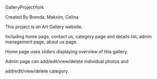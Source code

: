 GalleryProjectYork

Created By Brenda, Maksim, Celina

This project is an Art Gallery website.

Including home page, contact us, category page and details list, admin management page, about us page.

Home page uses sliders displaying overview of this gallery.

Admin page can add/edit/view/delete individual photos and

add/edit/view/delete category.
